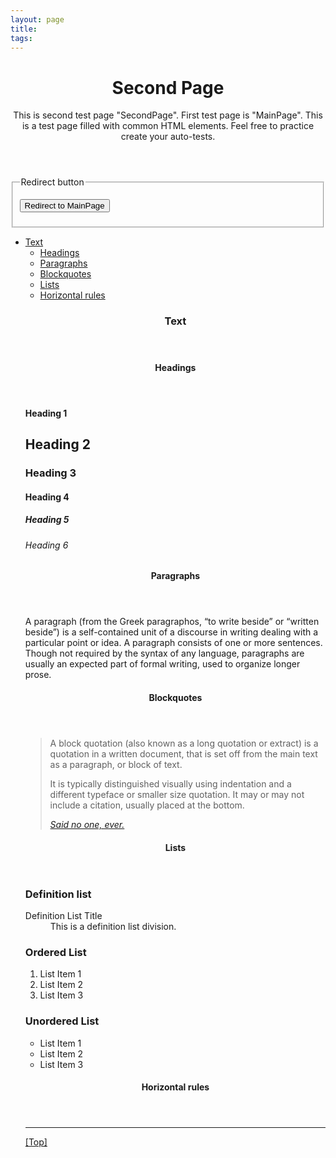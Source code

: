 ```yaml
---
layout: page
title:
tags:
---
```

<body>
<div id="top" class="page" role="document">
  <header role="banner">
    <h1>Second Page</h1>
    <p id="about">This is second test page "SecondPage". First test page is "MainPage". This is a test page filled with common HTML elements. Feel free to practice create your auto-tests.</p>
  </header>

  <fieldset id="redirect__action">
    <legend>Redirect button</legend>
    <p>
      <input id="go_main" type="button" value="Redirect to MainPage" onclick="window.location.href='../main-page'">
    </p>
  </fieldset>

  <nav role="navigation">
    <ul>
      <li>
        <a href="#text">Text</a>
        <ul>
          <li><a href="#text__headings">Headings</a></li>
          <li><a href="#text__paragraphs">Paragraphs</a></li>
          <li><a href="#text__blockquotes">Blockquotes</a></li>
          <li><a href="#text__lists">Lists</a></li>
          <li><a href="#text__hr">Horizontal rules</a></li>
        </ul>
      </li>

  <main role="main">
    <section id="text">
      <header><h1>Text</h1></header>
      <article id="text__headings">
        <header>
          <h1>Headings</h1>
        </header>
        <div>
          <h1>Heading 1</h1>
          <h2>Heading 2</h2>
          <h3>Heading 3</h3>
          <h4>Heading 4</h4>
          <h5>Heading 5</h5>
          <h6>Heading 6</h6>
        </div>
      </article>
      <article id="text__paragraphs">
        <header><h1>Paragraphs</h1></header>
        <div>
          <p>A paragraph (from the Greek paragraphos, “to write beside” or “written beside”) is a self-contained unit of a discourse in writing dealing with a particular point or idea. A paragraph consists of one or more sentences. Though not required by the syntax of any language, paragraphs are usually an expected part of formal writing, used to organize longer prose.</p>
        </div>
      </article>
      <article id="text__blockquotes">
        <header><h1>Blockquotes</h1></header>
        <div>
          <blockquote>
            <p>A block quotation (also known as a long quotation or extract) is a quotation in a written document, that is set off from the main text as a paragraph, or block of text.</p>
            <p>It is typically distinguished visually using indentation and a different typeface or smaller size quotation. It may or may not include a citation, usually placed at the bottom.</p>
            <cite><a href="#!">Said no one, ever.</a></cite>
          </blockquote>
        </div>
      </article>
      <article id="text__lists">
        <header><h1>Lists</h1></header>
        <div>
          <h3>Definition list</h3>
          <dl>
            <dt>Definition List Title</dt>
            <dd>This is a definition list division.</dd>
          </dl>
          <h3>Ordered List</h3>
          <ol>
            <li>List Item 1</li>
            <li>List Item 2</li>
            <li>List Item 3</li>
          </ol>
          <h3>Unordered List</h3>
          <ul>
            <li>List Item 1</li>
            <li>List Item 2</li>
            <li>List Item 3</li>
          </ul>
        </div>
      </article>
      <article id="text__hr">
        <header><h1>Horizontal rules</h1></header>
        <div>
          <hr>
        </div>
        <footer><p><a href="#top">[Top]</a></p></footer>
      </article>
